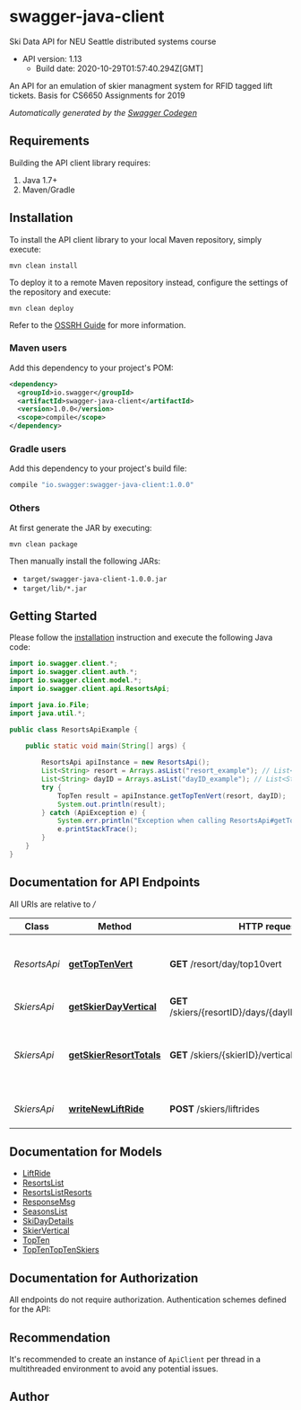 # swagger-java-client

Ski Data API for NEU Seattle distributed systems course
- API version: 1.13
  - Build date: 2020-10-29T01:57:40.294Z[GMT]

An API for an emulation of skier managment system for RFID tagged lift tickets. Basis for CS6650 Assignments for 2019


*Automatically generated by the [Swagger Codegen](https://github.com/swagger-api/swagger-codegen)*


## Requirements

Building the API client library requires:
1. Java 1.7+
2. Maven/Gradle

## Installation

To install the API client library to your local Maven repository, simply execute:

```shell
mvn clean install
```

To deploy it to a remote Maven repository instead, configure the settings of the repository and execute:

```shell
mvn clean deploy
```

Refer to the [OSSRH Guide](http://central.sonatype.org/pages/ossrh-guide.html) for more information.

### Maven users

Add this dependency to your project's POM:

```xml
<dependency>
  <groupId>io.swagger</groupId>
  <artifactId>swagger-java-client</artifactId>
  <version>1.0.0</version>
  <scope>compile</scope>
</dependency>
```

### Gradle users

Add this dependency to your project's build file:

```groovy
compile "io.swagger:swagger-java-client:1.0.0"
```

### Others

At first generate the JAR by executing:

```shell
mvn clean package
```

Then manually install the following JARs:

* `target/swagger-java-client-1.0.0.jar`
* `target/lib/*.jar`

## Getting Started

Please follow the [installation](#installation) instruction and execute the following Java code:

```java
import io.swagger.client.*;
import io.swagger.client.auth.*;
import io.swagger.client.model.*;
import io.swagger.client.api.ResortsApi;

import java.io.File;
import java.util.*;

public class ResortsApiExample {

    public static void main(String[] args) {
        
        ResortsApi apiInstance = new ResortsApi();
        List<String> resort = Arrays.asList("resort_example"); // List<String> | resort to query by
        List<String> dayID = Arrays.asList("dayID_example"); // List<String> | day number in the season
        try {
            TopTen result = apiInstance.getTopTenVert(resort, dayID);
            System.out.println(result);
        } catch (ApiException e) {
            System.err.println("Exception when calling ResortsApi#getTopTenVert");
            e.printStackTrace();
        }
    }
}
```

## Documentation for API Endpoints

All URIs are relative to */*

Class | Method | HTTP request | Description
------------ | ------------- | ------------- | -------------
*ResortsApi* | [**getTopTenVert**](docs/ResortsApi.md#getTopTenVert) | **GET** /resort/day/top10vert | get the top 10 skier vertical totals for this day
*SkiersApi* | [**getSkierDayVertical**](docs/SkiersApi.md#getSkierDayVertical) | **GET** /skiers/{resortID}/days/{dayID}/skiers/{skierID} | 
*SkiersApi* | [**getSkierResortTotals**](docs/SkiersApi.md#getSkierResortTotals) | **GET** /skiers/{skierID}/vertical | get the total vertical for the skier for the specified resort
*SkiersApi* | [**writeNewLiftRide**](docs/SkiersApi.md#writeNewLiftRide) | **POST** /skiers/liftrides | write a new lift ride for the skier

## Documentation for Models

 - [LiftRide](docs/LiftRide.md)
 - [ResortsList](docs/ResortsList.md)
 - [ResortsListResorts](docs/ResortsListResorts.md)
 - [ResponseMsg](docs/ResponseMsg.md)
 - [SeasonsList](docs/SeasonsList.md)
 - [SkiDayDetails](docs/SkiDayDetails.md)
 - [SkierVertical](docs/SkierVertical.md)
 - [TopTen](docs/TopTen.md)
 - [TopTenTopTenSkiers](docs/TopTenTopTenSkiers.md)

## Documentation for Authorization

All endpoints do not require authorization.
Authentication schemes defined for the API:

## Recommendation

It's recommended to create an instance of `ApiClient` per thread in a multithreaded environment to avoid any potential issues.

## Author


